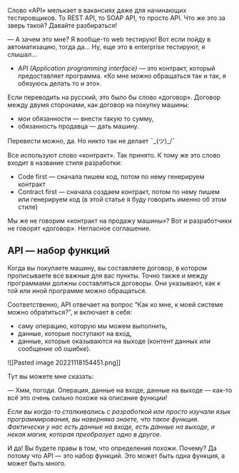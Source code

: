 Слово «API» мелькает в вакансиях даже для начинающих тестировщиков. То REST API, то SOAP API, то просто API. Что же это за зверь такой? Давайте разбираться!  
  
— А зачем это мне? Я вообще-то web тестирую! Вот если пойду в автоматизацию, тогда да… Ну, еще это в enterprise тестируют, я слышал…

- _API (Application programming interface)_ — это контракт, который предоставляет программа. «Ко мне можно обращаться так и так, я обязуюсь делать то и это».

Если переводить на русский, это было бы слово «договор». Договор между двумя сторонами, как договор на покупку машины:  
  

-   мои обязанности — внести такую то сумму,
-   обязанность продавца — дать машину.

  
Перевести можно, да. Но никто так не делает ¯\_(ツ)_/¯  
  
Все используют слово «контракт». Так принято. К тому же это слово входит в название стиля разработки:

-   Code first — сначала пишем код, потом по нему генерируем контракт
-   Contract first — сначала создаем контракт, потом по нему пишем или генерируем код (в этой статье я буду говорить именно об этом стиле)


Мы же не говорим «контракт на продажу машины»? Вот и разработчики не говорят «договор». Негласное соглашение.  
  

## API — набор функций

  
Когда вы покупаете машину, вы составляете договор, в котором прописываете все важные для вас пункты. Точно также и между программами должны составляться договоры. Они указывают, как к той или иной программе можно обращаться.  
  
Соответственно, API отвечает на вопрос “Как ко мне, к моей системе можно обратиться?”, и включает в себя:  
  

-   саму операцию, которую мы можем выполнить,
-   данные, которые поступают на вход,
-   данные, которые оказываются на выходе (контент данных или сообщение об ошибке).


![[Pasted image 20221118154451.png]]


Тут вы можете мне сказать:  
  
— Хмм, погоди. Операция, данные на входе, данные на выходе — как-то всё это очень сильно похоже на описание функции!  
  
_Если вы когда-то сталкивались с разработкой или просто изучали язык программирования, вы наверняка знаете, что такое функция. Фактически у нас есть данные на входе, есть данные на выходе, и некая магия, которая преобразует одно в другое._  
  
И да! Вы будете правы в том, что определения похожи. Почему? Да потому что API — это набор функций. Это может быть одна функция, а может быть много.